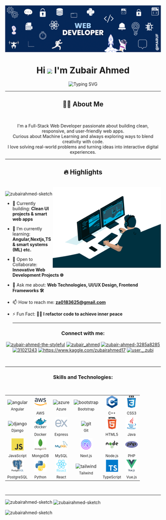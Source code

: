 ![logo](https://github.com/zubairahmed-sketch/zubairahmed-sketch/blob/main/Github_banner_gif.gif)
<h1 align="center">
  Hi <img src="https://media.tenor.com/nebZyl8oN7IAAAAi/wave-hello.gif" width="40px" style="vertical-align:middle;"/> I'm Zubair Ahmed
</h1>


<div align="center">
  <img src="https://readme-typing-svg.demolab.com?font=Fira+Code&size=28&pause=1000&color=00FFAA&center=true&vCenter=true&width=600&lines=Full+Stack+Web+Developer;ML+Enthusiast%7C+Code.+Learn.+Predict.;UI%2FUX+Designer%7C+Clean+Code+Advocate;Open+Source+Contributor" alt="Typing SVG" />
</div>


---

<h2 align="center">👨‍💻 About Me</h2>

<br>

<p align="center">
  I'm a Full-Stack Web Developer passionate about building clean, responsive, and user-friendly web apps.<br>
  Curious about Machine Learning and always exploring ways to blend creativity with code.<br>
  I love solving real-world problems and turning ideas into interactive digital experiences.
</p>


---

<h2 align="center">🔥 Highlights</h2>

<br>

<img align="right" alt="coding" width="350" src="https://github.com/zubairahmed-sketch/zubairahmed-sketch/blob/main/coding_gif.gif?raw=true">

<p align="left"> <img src="https://komarev.com/ghpvc/?username=zubairahmed-sketch&label=Profile%20views&color=0e75b6&style=flat" alt="zubairahmed-sketch" /> </p>

- 🔭 Currently building: **Clean UI projects & smart web apps** 

- 🌱 I’m currently learning: **Angular,Nextjs,TS & smart systems (ML) etc.**

- 👯 Open to Collaborate: **Innovative Web Development Projects 🌐**

- 💬 Ask me about: **Web Technologies, UI/UX Design, Frontend Frameworks 🛠️**

- 📫 How to reach me: **za0183625@gmail.com**

- ⚡ Fun Fact: **🧘‍♂️ I refactor code to achieve inner peace**

  ---
  

<h3 align="center">Connect with me:</h3>
<p align="center">
<a href="https://codepen.io/zubair-ahmed-the-styleful" target="blank"><img align="center" src="https://raw.githubusercontent.com/rahuldkjain/github-profile-readme-generator/master/src/images/icons/Social/codepen.svg" alt="zubair-ahmed-the-styleful" height="30" width="40" /></a>
<a href="https://dev.to/zubair_ahmed" target="blank"><img align="center" src="https://raw.githubusercontent.com/rahuldkjain/github-profile-readme-generator/master/src/images/icons/Social/devto.svg" alt="zubair_ahmed" height="30" width="40" /></a>
<a href="https://linkedin.com/in/zubair-ahmed-3285a8285" target="blank"><img align="center" src="https://raw.githubusercontent.com/rahuldkjain/github-profile-readme-generator/master/src/images/icons/Social/linked-in-alt.svg" alt="zubair-ahmed-3285a8285" height="30" width="40" /></a>
<a href="https://stackoverflow.com/users/31021243" target="blank"><img align="center" src="https://raw.githubusercontent.com/rahuldkjain/github-profile-readme-generator/master/src/images/icons/Social/stack-overflow.svg" alt="31021243" height="30" width="40" /></a>
<a href="https://kaggle.com/https://www.kaggle.com/zubairahmed17" target="blank"><img align="center" src="https://raw.githubusercontent.com/rahuldkjain/github-profile-readme-generator/master/src/images/icons/Social/kaggle.svg" alt="https://www.kaggle.com/zubairahmed17" height="30" width="40" /></a>
<a href="https://instagram.com/user._.zubi" target="blank"><img align="center" src="https://raw.githubusercontent.com/rahuldkjain/github-profile-readme-generator/master/src/images/icons/Social/instagram.svg" alt="user._.zubi" height="30" width="40" /></a>
</p>
<br>

---

<h3 align="center">Skills and Technologies:</h3><br>
<table align="center">
  <tr>
    <td align="center"><img src="https://angular.io/assets/images/logos/angular/angular.svg" alt="angular" width="40" height="40"/><br><sub>Angular</sub></td>
    <td align="center"><img src="https://raw.githubusercontent.com/devicons/devicon/master/icons/amazonwebservices/amazonwebservices-original-wordmark.svg" alt="aws" width="40" height="40"/><br><sub>AWS</sub></td>
    <td align="center"><img src="https://www.vectorlogo.zone/logos/microsoft_azure/microsoft_azure-icon.svg" alt="azure" width="40" height="40"/><br><sub>Azure</sub></td>
    <td align="center"><img src="https://cdn.worldvectorlogo.com/logos/bootstrap-5-1.svg" alt="bootstrap" width="40" height="40"/><br><sub>Bootstrap</sub></td>
    <td align="center"><img src="https://raw.githubusercontent.com/devicons/devicon/master/icons/cplusplus/cplusplus-original.svg" alt="cplusplus" width="40" height="40"/><br><sub>C++</sub></td>
    <td align="center"><img src="https://raw.githubusercontent.com/devicons/devicon/master/icons/css3/css3-original-wordmark.svg" alt="css3" width="40" height="40"/><br><sub>CSS3</sub></td>
  </tr>
  <tr>
    <td align="center"><img src="https://cdn.worldvectorlogo.com/logos/django.svg" alt="django" width="40" height="40"/><br><sub>Django</sub></td>
    <td align="center"><img src="https://raw.githubusercontent.com/devicons/devicon/master/icons/docker/docker-original-wordmark.svg" alt="docker" width="40" height="40"/><br><sub>Docker</sub></td>
    <td align="center"><img src="https://github.com/zubairahmed-sketch/zubairahmed-sketch/blob/main/expressjs_logo.png" alt="express" width="40" height="40"/><br><sub>Express</sub></td>
    <td align="center"><img src="https://www.vectorlogo.zone/logos/git-scm/git-scm-icon.svg" alt="git" width="40" height="40"/><br><sub>Git</sub></td>
    <td align="center"><img src="https://raw.githubusercontent.com/devicons/devicon/master/icons/html5/html5-original-wordmark.svg" alt="html5" width="40" height="40"/><br><sub>HTML5</sub></td>
    <td align="center"><img src="https://raw.githubusercontent.com/devicons/devicon/master/icons/java/java-original.svg" alt="java" width="40" height="40"/><br><sub>Java</sub></td>
  </tr>
  <tr>
    <td align="center"><img src="https://raw.githubusercontent.com/devicons/devicon/master/icons/javascript/javascript-original.svg" alt="javascript" width="40" height="40"/><br><sub>JavaScript</sub></td>
    <td align="center"><img src="https://raw.githubusercontent.com/devicons/devicon/master/icons/mongodb/mongodb-original-wordmark.svg" alt="mongodb" width="40" height="40"/><br><sub>MongoDB</sub></td>
    <td align="center"><img src="https://raw.githubusercontent.com/devicons/devicon/master/icons/mysql/mysql-original-wordmark.svg" alt="mysql" width="40" height="40"/><br><sub>MySQL</sub></td>
    <td align="center"><img src="https://github.com/zubairahmed-sketch/zubairahmed-sketch/blob/main/Nextjs_logo.png" alt="nextjs" width="40" height="40"/><br><sub>Next.js</sub></td>
    <td align="center"><img src="https://raw.githubusercontent.com/devicons/devicon/master/icons/nodejs/nodejs-original-wordmark.svg" alt="nodejs" width="40" height="40"/><br><sub>Node.js</sub></td>
    <td align="center"><img src="https://raw.githubusercontent.com/devicons/devicon/master/icons/php/php-original.svg" alt="php" width="40" height="40"/><br><sub>PHP</sub></td>
  </tr>
  <tr>
    <td align="center"><img src="https://raw.githubusercontent.com/devicons/devicon/master/icons/postgresql/postgresql-original-wordmark.svg" alt="postgresql" width="40" height="40"/><br><sub>PostgreSQL</sub></td>
    <td align="center"><img src="https://raw.githubusercontent.com/devicons/devicon/master/icons/python/python-original.svg" alt="python" width="40" height="40"/><br><sub>Python</sub></td>
    <td align="center"><img src="https://raw.githubusercontent.com/devicons/devicon/master/icons/react/react-original-wordmark.svg" alt="react" width="40" height="40"/><br><sub>React</sub></td>
    <td align="center"><img src="https://www.vectorlogo.zone/logos/tailwindcss/tailwindcss-icon.svg" alt="tailwind" width="40" height="40"/><br><sub>Tailwind</sub></td>
    <td align="center"><img src="https://raw.githubusercontent.com/devicons/devicon/master/icons/typescript/typescript-original.svg" alt="typescript" width="40" height="40"/><br><sub>TypeScript</sub></td>
    <td align="center"><img src="https://raw.githubusercontent.com/devicons/devicon/master/icons/vuejs/vuejs-original-wordmark.svg" alt="vuejs" width="40" height="40"/><br><sub>Vue.js</sub></td>
  </tr>
</table>
<br>


---

<p><img align="left" src="https://github-readme-stats.vercel.app/api/top-langs?username=zubairahmed-sketch&show_icons=true&locale=en&layout=compact" alt="zubairahmed-sketch" /></p>

<p>&nbsp;<img align="center" src="https://github-readme-stats.vercel.app/api?username=zubairahmed-sketch&show_icons=true&locale=en" alt="zubairahmed-sketch" /></p>

<p><img align="center" src="https://github-readme-streak-stats.herokuapp.com/?user=zubairahmed-sketch&" alt="zubairahmed-sketch" /></p>


